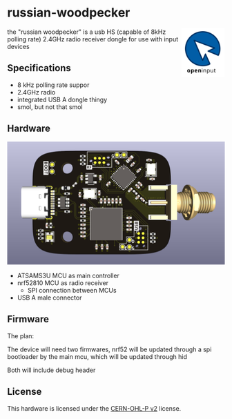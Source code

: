 # russian-woodpecker

[<img src="assets/logo.svg" alt="" width="20%" align="right">](https://github.com/openinput-fw)

the "russian woodpecker" is a usb HS (capable of 8kHz polling rate) 2.4GHz radio receiver dongle for use with input devices

## Specifications
- 8 kHz polling rate suppor
- 2.4GHz radio
- integrated USB A dongle thingy
- smol, but not that smol

## Hardware

![russian woodpecker](assets/r0.1-boardview.png)

- ATSAMS3U MCU as main controller
- nrf52810 MCU as radio receiver
	- SPI connection between MCUs
- USB A male connector

## Firmware

The plan:

The device will need two firmwares, nrf52 will be updated through a spi bootloader by the main mcu, which will be updated through hid

Both will include debug header

## License

This hardware is licensed under the [CERN-OHL-P v2](LICENSE) license.

